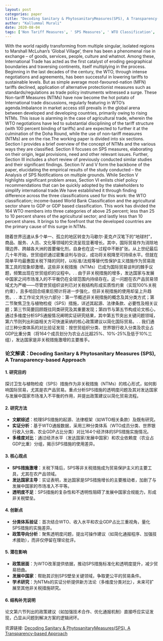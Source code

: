 ```yaml
---
layout: post
categories: paper
title: "Decoding Sanitary & PhytosanitaryMeasures(SPS), A Transparency-based Approach"
author: "Kallummal Murali"
date: 2020-08-04
tags: ['Non Tariff Measures', ' SPS Measures', ' WTO Classification', ' WB income based Classification', ' GDP Shares of Agricultural sector', '']
---
```


With the world rapidly transforming from multiple singular, isolated regions to Marshall McLuhan’s ‘Global Village’, there has been a phenomenal rise in exchange – of goods, services, people, culture and whatnot. Among these, International Trade has acted as the first catalyst of eroding geographical boundaries and traversing continents, itself multiplying in the process. Beginning in the last decades of the century, the WTO, through intense negotiations and agreements, has been successful in lowering tariffs to sustainable levels. But as simple average most-favoured-nation (MFN) tariffs declined, application of alternative protectionist measures such as standards/regulations as trade policy instruments witnessed a surge. These Non-tariff Measures (NTMs) have now become the hot potato of International trade discussions, regularly featuring in WTO’s agenda.Imbalance in market access still prevails in the global arena between developed and developing countries, primarily owing to rising NTMs. This issue is alarming in the case of agricultural trade, wherein the WTO negotiations have led to substantial disciplining of the tariff structure (with 100 percent binding of tariffs) and are expected to further it at the culmination of the Doha Round, while the use of non-tariff measures (NTMs) are on the rise.The working paper is divided into six sections. Section I provides a brief overview of the concept of NTMs and the various ways they are classified. Section II focuses on SPS measures, elaborating on their origin, legal provisions, need and other relevant issues. Further, Section III includes a short review of previously conducted similar studies and their significant findings. Section IV and V form the backbone of the paper, elucidating the empirical results of the study conducted – the Analysis of SPS Notifications on multiple grounds. While Section V highlights significant problem areas, Section VI enlists chief policy recommendations that can be quickly adopted by the stakeholders to simplify international trade.We have established it through finding difference across the three classifications used for this work: the WTO classification; income-based World Bank Classification and the agricultural sector share to GDP or GDP based classification. This work has divided the 164 WTO members into three categories of above 25 percent; less than 25 to 10 percent shares of the agricultural sector; and lastly less than 10 percent shares. It brings to the forefront that the developed countries are the primary cause of this surge in NTMs.

随着世界迅速从多个单一、孤立的地区转变为马歇尔·麦克卢汉笔下的“地球村”，商品、服务、人员、文化等领域的交流呈现显著增长。其中，国际贸易作为消除地理边界、跨越各大洲的首要催化剂，自身也在这一过程中不断扩张。从上世纪最后几十年开始，世贸组织通过密集谈判与协议，成功将关税降至可持续水平。但就在简单平均最惠国关税下降的同时，以标准/法规等替代性保护主义措施作为贸易政策工具的现象却激增。这些非关税措施（NTMs）已成为国际贸易谈判的棘手议题，频繁出现在世贸组织的议程中。. . 由于非关税措施的增多，发达国家与发展中国家之间市场准入的不平衡仍在全球范围内持续存在。这一问题在农产品贸易领域尤为严峻——尽管世贸组织谈判已对关税结构形成实质性约束（实现100%关税约束），且多哈回合结束后预计将进一步强化，但非关税措施的使用却呈上升趋势。. . 本工作论文共分六部分：第一节概述非关税措施的概念及其分类方式；第二节聚焦卫生与植物检疫（SPS）措施，详述其起源、法律条款、必要性及相关议题；第三节简要回顾既往同类研究及其重要发现；第四节与第五节构成论文核心，通过多维度分析SPS通报情况阐明实证研究结果，其中第五节突出关键问题领域，第六节则列出利益相关方可快速采纳的核心政策建议以简化国际贸易。. . 我们通过三种分类体系的对比验证发现：按世贸组织分类、世界银行收入分类及农业占GDP比重分类（将164个成员划分为农业占比超25%、10%-25%及低于10%三组），发达国家是非关税措施激增的主要推手。

### **论文解读：Decoding Sanitary & Phytosanitary Measures (SPS), A Transparency-based Approach**

#### **1. 研究目的**  
探讨卫生与植物检疫（SPS）措施作为非关税措施（NTMs）的核心形式，如何影响国际贸易，尤其是农产品贸易。重点分析SPS措施的透明度问题及其对发达国家与发展中国家市场准入不平衡的作用，并提出政策建议以简化贸易流程。

#### **2. 研究方法**  
- **文献综述**：梳理SPS措施的起源、法律框架（如WTO相关条款）及既有研究。  
- **实证分析**：基于WTO通报数据，采用三种分类体系（WTO成员分类、世界银行收入分类、农业GDP占比分类）对比164个经济体的SPS措施实施情况。  
- **多维度对比**：通过经济水平（发达国家/发展中国家）和农业依赖度（农业占GDP比重）分组，揭示SPS措施的使用差异。  

#### **3. 核心观点**  
- **SPS措施激增**：关税下降后，SPS等非关税措施成为贸易保护主义的主要工具，尤其在农产品领域。  
- **发达国家主导**：实证表明，发达国家是SPS措施增长的主要推动者，加剧了与发展中国家的市场准入不平等。  
- **透明度不足**：SPS措施的复杂性和不透明性阻碍了发展中国家合规能力，形成非关税壁垒。  

#### **4. 创新点**  
- **分类体系验证**：首次结合WTO、收入水平和农业GDP占比三重视角，量化SPS措施的实施差异。  
- **政策导向分析**：聚焦透明度问题，提出可操作建议（如简化通报程序、加强技术援助），而非仅停留在理论批评。  

#### **5. 潜在影响**  
- **政策层面**：为WTO改革提供依据，推动SPS措施标准化和透明度提升，减少贸易扭曲。  
- **发展中国家**：帮助其识别SPS壁垒关键领域，争取更公平的贸易条件。  
- **学术研究**：为NTMs的实证分析提供新方法论（多维度分类对比），未来可扩展至其他非关税措施研究。  

#### **6. 结构补充说明**  
论文第六节列出的政策建议（如加强技术合作、优化通报机制）直接呼应实证发现，凸显从问题到解决方案的逻辑闭环。

资源链接: [Decoding Sanitary & PhytosanitaryMeasures(SPS), A Transparency-based Approach](https://papers.ssrn.com/sol3/papers.cfm?abstract_id=3645213)
